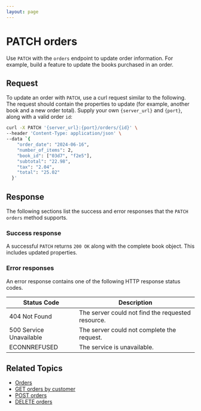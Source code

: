 ```yaml
---
layout: page
---
```

# PATCH orders

Use `PATCH` with the `orders` endpoint to update order information. For example, build a feature to update the books purchased in an order.

## Request

To update an order with `PATCH`, use a curl request similar to the following. The request should contain the properties to update (for example, another book and a new order total). Supply your own `{server_url}` and `{port}`, along with a valid order `id`:

```bash
curl -X PATCH '{server_url}:{port}/orders/{id}' \
--header 'Content-Type: application/json' \
--data `{
    "order_date": "2024-06-16",
    "number_of_items": 2,
    "book_id": ["03d7", "f2e5"],
    "subtotal": "22.98",
    "tax": "2.04",
    "total": "25.02"
  }'
```

## Response

The following sections list the success and error responses that the `PATCH orders` method supports.

### Success response

A successful `PATCH` returns `200 OK` along with the complete book object. This includes updated properties.

### Error responses

An error response contains one of the following HTTP response status codes.

| Status Code             | Description                                       |
|-------------------------|---------------------------------------------------|
| 404 Not Found           | The server could not find the requested resource. |
| 500 Service Unavailable | The server could not complete the request.        |
| ECONNREFUSED            | The service is unavailable.                      |

## Related Topics

* [Orders](reference/orders.md)
* [GET orders by customer](reference/get-orders.md)
* [POST orders](reference/post-orders.md)
* [DELETE orders](reference/delete-orders.md)
